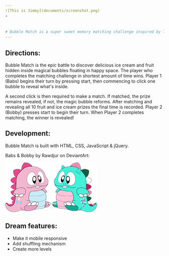 ```yaml
---
![This is Jimmy](documents/screenshot.png)
-


# Bubble Match is a super sweet memory matching challenge inspired by Taito's epic 1985 Nintendo game 'Bubble Bobble'.  Player 1 (Babs) & Player 2 (Bobby) are the children of Bub and his longtime girlfriend Betty.
--- 
```



## Directions:

Bubble Match is the epic battle to discover delicious ice cream and fruit hidden inside magical bubbles floating in happy space. The player who completes the matching challenge in shortest amount of time wins. Player 1 (Babs) begins their turn by pressing start, then commencing to click one bubble to reveal what's inside. 

A second click is then required to make a match. If matched, the prize remains revealed, if not, the magic bubble reforms. After matching and revealing all 10 fruit and ice cream prizes the final time is recorded. Player 2 (Bobby) presses start to begin their turn. When Player 2 completes matching, the winner is revealed!


## Development:

Bubble Match is built with HTML, CSS, JavaScript & jQuery.

Babs & Bobby by Rawdjur on DeviantArt:

![This is Jimmy](documents/bubble.png) 
![This is Philppe](documents/bobble.png)

## Dream features:
- Make it mobile responsive
- Add shuffling mechanism
- Create more levels


